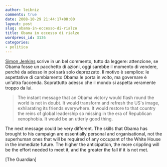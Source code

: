 ```yaml
---
author: leibniz
comments: true
date: 2008-10-29 21:44:17+00:00
layout: post
slug: obama-in-eccesso-di-rialzo
title: Obama in eccesso di rialzo
wordpress_id: 3136
categories:
- politica
---
```


[Simon Jenkins](http://www.guardian.co.uk/commentisfree/2008/oct/29/barack-obama-us-elections) scrive in un bel commento, tutto da leggere: attenzione, se Obama fosse un pacchetto di azioni, oggi sarebbe il momento di vendere, perché da adesso in poi sarà solo deprezzato. Il motivo è semplice: le aspettative di cambiamento Obama le porta in volto, ma governare è un'altra faccenda. Soprattutto adesso che il mondo si aspetta veramente troppo da lui.


> The instant message that an Obama victory would flash round the world is not in doubt. It would transform and refresh the US's image, exhilarating its friends everywhere. It would restore to that country the reins of global leadership so missing in the era of Republican xenophobia. It would be an utterly good thing.

The next message could be very different. The skills that Obama has brought to his campaign are essentially personal and organisational, not the superhuman ones that will be required of any occupant of the White House in the immediate future. The higher the anticipation, the more crippling will be the effort needed to meet it, and the greater the fall if it is not met.


[The Guardian]

